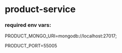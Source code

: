 # product-service

### required env vars:

PRODUCT_MONGO_URI=mongodb://localhost:27017;

PRODUCT_PORT=55005
